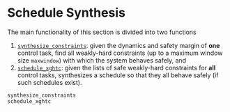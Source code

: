 # Schedule Synthesis

The main functionality of this section is divided into two functions
1. [`synthesize_constraints`](@ref): given the dynamics and safety margin of **one**
   control task, find all weakly-hard constraints (up to a maximum window size `maxwindow`)
   with which the system behaves safely, and
2. [`schedule_xghtc`](@ref): given the lists of safe weakly-hard constraints for **all** 
   control tasks, synthesizes a schedule so that they all behave safely (if such schedules 
   exist).

```@docs
synthesize_constraints
schedule_xghtc
```

